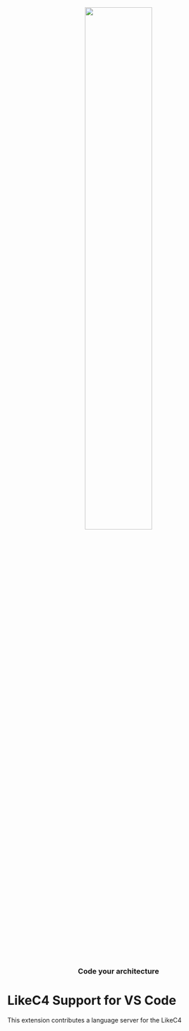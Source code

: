 <div align="center">
  <a href="https://github.com/likec4/likec4">
    <img width="55%" src="https://user-images.githubusercontent.com/824903/232745655-51cdc26b-1723-4ad2-b6e0-4163ae43be09.png">
  </a>
  <h3>
    Code your architecture
  </h3>
</div>

# LikeC4 Support for VS Code

This extension contributes a language server for the LikeC4
